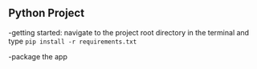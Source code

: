 ## Python Project

-getting started:
navigate to the project root directory in the terminal and type
`pip install -r requirements.txt`

-package the app
